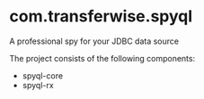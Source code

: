 # com.transferwise.spyql
A professional spy for your JDBC data source

The project consists of the following components:
- spyql-core
- spyql-rx
